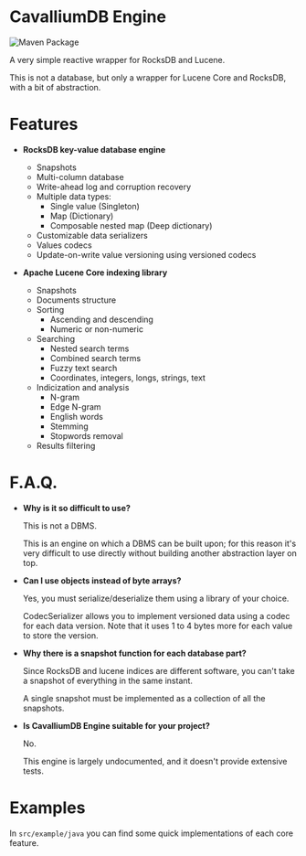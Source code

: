 CavalliumDB Engine
==================
![Maven Package](https://github.com/Cavallium/CavalliumDBEngine/workflows/Maven%20Package/badge.svg)

A very simple reactive wrapper for RocksDB and Lucene.

This is not a database, but only a wrapper for Lucene Core and RocksDB, with a bit of abstraction.

# Features
- **RocksDB key-value database engine**
  - Snapshots
  - Multi-column database
  - Write-ahead log and corruption recovery
  - Multiple data types:
    - Single value (Singleton)
    - Map (Dictionary)
    - Composable nested map (Deep dictionary)
  - Customizable data serializers
  - Values codecs
  - Update-on-write value versioning using versioned codecs
  
- **Apache Lucene Core indexing library**
  - Snapshots
  - Documents structure
  - Sorting
    - Ascending and descending
    - Numeric or non-numeric
  - Searching
    - Nested search terms
    - Combined search terms
    - Fuzzy text search
    - Coordinates, integers, longs, strings, text
  - Indicization and analysis
    - N-gram
    - Edge N-gram
    - English words
    - Stemming
    - Stopwords removal
  - Results filtering

# F.A.Q.
- **Why is it so difficult to use?**
  
  This is not a DBMS.
  
  This is an engine on which a DBMS can be built upon; for this reason it's very difficult to use directly without building another abstraction layer on top.
  
- **Can I use objects instead of byte arrays?**
  
  Yes, you must serialize/deserialize them using a library of your choice.
  
  CodecSerializer allows you to implement versioned data using a codec for each data version.
  Note that it uses 1 to 4 bytes more for each value to store the version.
  
- **Why there is a snapshot function for each database part?**
  
  Since RocksDB and lucene indices are different software, you can't take a snapshot of everything in the same instant.
  
  A single snapshot must be implemented as a collection of all the snapshots.
  
- **Is CavalliumDB Engine suitable for your project?**
  
  No.
  
  This engine is largely undocumented, and it doesn't provide extensive tests.

# Examples

In `src/example/java` you can find some quick implementations of each core feature.
